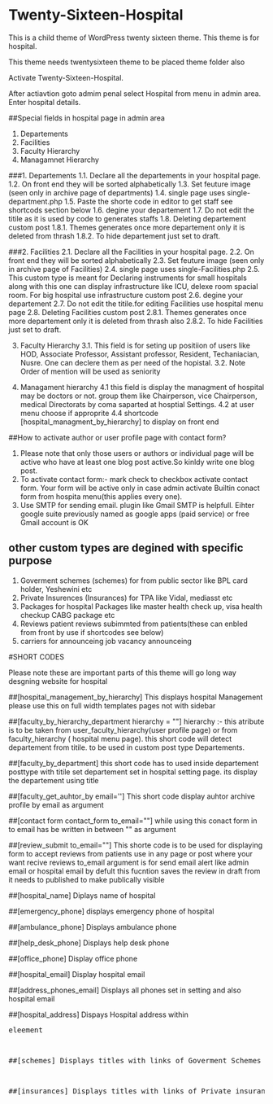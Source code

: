 # Twenty-Sixteen-Hospital
This is a child theme of WordPress twenty sixteen theme.
This theme is for hospital.

This theme needs twentysixteen theme to be placed theme folder also

Activate Twenty-Sixteen-Hospital.

After actiavtion goto admim penal
select Hospital from menu in admin area.
Enter hospital details.

##Special fields in hospital page in admin area
1. Departements
2. Facilities
3. Faculty Hierarchy
3. Managamnet Hierarchy


###1. Departements
      1.1. Declare all the departements in your hospital page.
      1.2. On front end they will be sorted alphabetically
      1.3. Set feuture image (seen only in archive page of departments)
      1.4. single page uses single-department.php
      1.5. Paste the shorte code in editor to get staff see shortcods section below
      1.6. degine your departement
      1.7. Do not edit the titile as it is used by code to generates staffs
      1.8. Deleting departement custom post
          1.8.1. Themes generates once more departement only it is deleted from thrash
          1.8.2. To hide departement just set to draft.


###2. Facilities
      2.1. Declare all the Facilities in your hospital page.
      2.2. On front end they will be sorted alphabetically
      2.3. Set feuture image (seen only in archive page of Facilities)
      2.4. single page uses single-Facilities.php
      2.5. This custom type is meant for Declaring instruments for small hospitals along with this one can display infrastructure like    ICU, delexe room spacial room. For big hospital use infrastructure custom post
      2.6. degine your departement
      2.7. Do not edit the titile.for editing Facilities use hospital menu page
      2.8. Deleting Facilities custom post
          2.8.1. Themes generates once more departement only it is deleted from thrash also
          2.8.2. To hide Facilities just set to draft.


3. Faculty Hierarchy
  3.1. This field is for seting up positiion of users like HOD, Associate Professor, Assistant professor, Resident, Techaniacian, Nusre. One can declere them as per need of the hopistal.
  3.2. Note Order of mention will be used as seniority

4. Managament hierarchy
 4.1 this field is display the managment of hospital may be doctors or not.
 group them like Chairperson, vice Chairperson, medical Directorats by  coma saparted at hosptial Settings.
 4.2 at user menu choose if approprite
 4.4 shortcode [hospital_managment_by_hierarchy] to display on front end



##How to activate author or user profile page with contact form?
 1. Please note that only those users or authors or individual page will be active who have at least one blog post active.So kinldy write one blog post.
 2. To activate contact form:- mark check to checkbox activate contact form. Your form will be active only in case admin activate Builtin conact form from hospita menu(this applies every one).
 3.  Use SMTP for sending email. plugin like Gmail SMTP is helpfull. Eihter google suite previously named as google apps (paid service)
 or free Gmail account is OK

## other custom types are degined with specific purpose
  1. Goverment schemes (schemes) for from public sector like BPL card holder, Yeshewini etc
  2. Private Insurences (Insurances) for TPA like Vidal, mediasst etc
  3. Packages for hospital Packages like master health check up, visa health checkup CABG package etc
  4. Reviews patient reviews subimmted from patients(these can enbled from front by use if shortcodes see below)
  5. carriers for announceing job vacancy announceing

#SHORT CODES

Please note these are important parts of this theme will go long way desgning website for hospital

##[hospital_management_by_hierarchy]
This displays hospital Management please use this on full width templates pages not with sidebar


##[faculty_by_hierarchy_department hierarchy = ""]
hierarchy :- this atribute is to be taken from user_faculty_hierarchy(user profile page) or from faculty_hierarchy ( hospital menu page).
this short code will detect departement from titile.
to be used in custom post type Departements.

##[faculty_by_department]
this short code has to used inside departement posttype with titile set departement set in hospital setting page. its display the departement using title

##[faculty_get_auhtor_by email='']
This short code display auhtor archive profile by email as argument

##[contact form contact_form to_email=""]
while using this conact form in to email has be written in between "" as argument

##[review_submit to_email=""]
This shorte code is to be used for displaying form to accept reviews from patients
use in any page or post where your want recive reviews
to_email argument is for send email alert like admin email or hospital email
by defult this fucntion saves the review in draft from
it needs to published to make publically visible

##[hospital_name]
Diplays name of hospital

##[emergency_phone]
displays emergency phone of hospital

##[ambulance_phone]
Displays ambulance phone

##[help_desk_phone]
Displays help desk phone

##[office_phone]
Display office phone

##[hospital_email]
Display hospital email


##[address_phones_email]
Displays all phones set in setting and also hospital email

##[hospital_address]
Dispays Hospital address within <pre> eleement


##[schemes]
Displays titles with links of Goverment Schemes

##[insurances]
Displays titles with links of Private insurances
